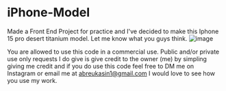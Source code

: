 # iPhone-Model
Made a Front End Project for practice and I've decided to make this Iphone 15 pro desert titanium model. Let me know what you guys think. ![image](https://github.com/user-attachments/assets/19b6a810-be80-452b-baca-1f51a61a412c)


You are allowed to use this code in a commercial use. Public and/or private use only requests I do give is give credit to the owner (me) by simpling giving me credit and if you do use this code feel free to DM me on Instagram or email me at abreukasin1@gmail.com I would love to see how you use my work.
